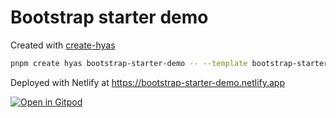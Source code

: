 # Bootstrap starter demo

Created with [create-hyas](https://github.com/gethyas/create-hyas)

```bash
pnpm create hyas bootstrap-starter-demo -- --template bootstrap-starter-recommended
```

Deployed with Netlify at https://bootstrap-starter-demo.netlify.app

[![Open in Gitpod](https://gitpod.io/button/open-in-gitpod.svg)](https://gitpod.io/#https://github.com/gethyas/bootstrap-starter-demo)
